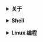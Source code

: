 <b><details><summary> 关于 </summary></b>

</details>

<b><details><summary> Shell </summary></b>

</details>

<b><details><summary> Linux 编程 </summary></b>
  
## linux 进程间通信
### 1.1 linux pipe的[详解](https://blog.csdn.net/bit_clearoff/article/details/55105816)

```
#include <unistd.h>
int     pipe(int fd[2]);
```  
由输出型参数fd返回两个文件描述符，fd[0]为读而打开，fd[1]为写而打开.

创建pipe
```
    int fd[2]={0,0};
    if(pipe(fd)!=0){
        //create false
        perror("pipe");
        exit(1);
    }
```

管道中写数据:
```
const char* msg="Hello,leap\n";
ssize_t size=write(fd[1],msg,strlen(msg));
```

管道中读数据
```
ssize_t Len=read(fd[0],buf,1024);
```

### 1.2 linux 信号处理

[参考这里](https://blog.csdn.net/bit_clearoff/article/details/56839751)

指定信号处理方式

- signum:参数为信号名，或者信号编号。
- handler:为指向返回值为void参数为int的函数指针，或者是SIG_IGN或SIG_DFL宏定义。
```
       #include <signal.h>
       typedef void (*sighandler_t)(int);
       sighandler_t signal(int signum, sighandler_t handler);
```

</details>
